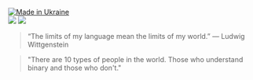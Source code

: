 [![Made in Ukraine](https://img.shields.io/badge/made_in-ukraine-ffd700.svg?labelColor=0057b7)](https://stand-with-ukraine.pp.ua)  
![](https://komarev.com/ghpvc/?username=egor7orlov&color=blueviolet)
![](https://www.codewars.com/users/egor7orlov/badges/small)

> “The limits of my language mean the limits of my world.” — Ludwig Wittgenstein

> "There are 10 types of people in the world. Those who understand binary and those who don't."
